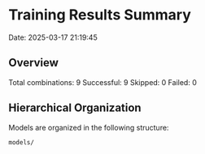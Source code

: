 # Training Results Summary

Date: 2025-03-17 21:19:45

## Overview

Total combinations: 9
Successful: 9
Skipped: 0
Failed: 0

## Hierarchical Organization

Models are organized in the following structure:
```
models/
